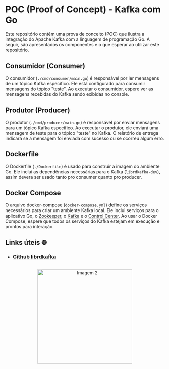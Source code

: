 # POC (Proof of Concept) - Kafka com Go

 
Este repositório contém uma prova de conceito (POC) que ilustra a integração do Apache Kafka com a linguagem de programação Go. A seguir, são apresentados os componentes e o que esperar ao utilizar este repositório.

## Consumidor (Consumer)

O consumidor (`./cmd/consumer/main.go`) é responsável por ler mensagens de um tópico Kafka específico. Ele está configurado para consumir mensagens do tópico "teste". Ao executar o consumidor, espere ver as mensagens recebidas do Kafka sendo exibidas no console.

## Produtor (Producer)

O produtor (`./cmd/producer/main.go`) é responsável por enviar mensagens para um tópico Kafka específico. Ao executar o produtor, ele enviará uma mensagem de teste para o tópico "teste" no Kafka. O relatório de entrega indicará se a mensagem foi enviada com sucesso ou se ocorreu algum erro.

## Dockerfile

O Dockerfile (`./Dockerfile`) é usado para construir a imagem do ambiente Go. Ele inclui as dependências necessárias para o Kafka (`librdkafka-dev`), assim devera ser usado tanto pro consumer quanto pro producer.

## Docker Compose

O arquivo docker-compose (`docker-compose.yml`) define os serviços necessários para criar um ambiente Kafka local. Ele inclui serviços para o aplicativo Go, o [Zookeeper](https://zookeeper.apache.org/), o [Kafka](https://kafka.apache.org/documentation/) e o [Control Center](https://docs.confluent.io/platform/current/control-center/index.html). Ao usar o Docker Compose, espere que todos os serviços do Kafka estejam em execução e prontos para interação.

## Links úteis :globe_with_meridians:
- ### [Github librdkafka](https://github.com/confluentinc/librdkafka)
	
## 
<p align="center">
  <img src="https://miro.medium.com/v2/resize:fit:660/1*6srDxEshHgrk58AJQIAYiQ.png" height="300" alt="Imagem 2">
</p>
